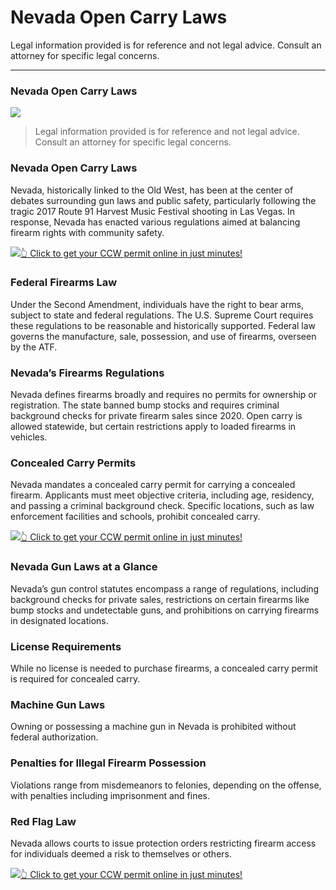 # Nevada Open Carry Laws

Legal information provided is for reference and not legal advice. Consult an attorney for specific legal concerns. 

* * *

### Nevada Open Carry Laws

![](https://cdn-images-1.medium.com/max/800/1*5rOalaFl_t-66y47AZVP8Q.png)

> Legal information provided is for reference and not legal advice. Consult an attorney for specific legal concerns.

### Nevada Open Carry Laws

Nevada, historically linked to the Old West, has been at the center of debates surrounding gun laws and public safety, particularly following the tragic 2017 Route 91 Harvest Music Festival shooting in Las Vegas. In response, Nevada has enacted various regulations aimed at balancing firearm rights with community safety.

[![](https://cdn-images-1.medium.com/max/1200/1*aCmvRhaa5Xjz4zDZxHzAjg.png)](https://serp.ly/ccw)[👆 Click to get your CCW permit online in just minutes!](https://serp.ly/ccw)

### Federal Firearms Law

Under the Second Amendment, individuals have the right to bear arms, subject to state and federal regulations. The U.S. Supreme Court requires these regulations to be reasonable and historically supported. Federal law governs the manufacture, sale, possession, and use of firearms, overseen by the ATF.

### Nevada’s Firearms Regulations

Nevada defines firearms broadly and requires no permits for ownership or registration. The state banned bump stocks and requires criminal background checks for private firearm sales since 2020. Open carry is allowed statewide, but certain restrictions apply to loaded firearms in vehicles.

### Concealed Carry Permits

Nevada mandates a concealed carry permit for carrying a concealed firearm. Applicants must meet objective criteria, including age, residency, and passing a criminal background check. Specific locations, such as law enforcement facilities and schools, prohibit concealed carry.

[![](https://cdn-images-1.medium.com/max/1200/1*TMCVgNoKp2NAtvLSAMkaJg.png)](https://serp.ly/ccw)[👆 Click to get your CCW permit online in just minutes!](https://serp.ly/ccw)

### Nevada Gun Laws at a Glance

Nevada’s gun control statutes encompass a range of regulations, including background checks for private sales, restrictions on certain firearms like bump stocks and undetectable guns, and prohibitions on carrying firearms in designated locations.

### License Requirements

While no license is needed to purchase firearms, a concealed carry permit is required for concealed carry.

### Machine Gun Laws

Owning or possessing a machine gun in Nevada is prohibited without federal authorization.

### Penalties for Illegal Firearm Possession

Violations range from misdemeanors to felonies, depending on the offense, with penalties including imprisonment and fines.

### Red Flag Law

Nevada allows courts to issue protection orders restricting firearm access for individuals deemed a risk to themselves or others.

[![](https://cdn-images-1.medium.com/max/1200/1*UmVcdbz7GlGdNVJMx2tkag.png)](https://serp.ly/ccw)[👆 Click to get your CCW permit online in just minutes!](https://serp.ly/ccw)

